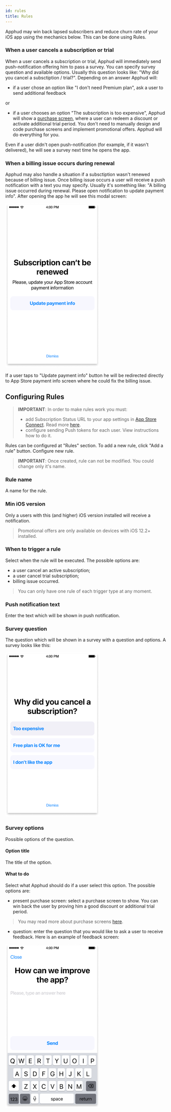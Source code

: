 ```yaml
---
id: rules
title: Rules
---
```

Apphud may win back lapsed subscribers and reduce churn rate of your iOS app using the mechanics below. This can be done using Rules.

### When a user cancels a subscription or trial

When a user cancels a subscription or trial, Apphud will immediately send push-notification offering him to pass a survey. You can specify survey question and available options. Usually this question looks like: "Why did you cancel a subsctiption / trial?". Depending on an answer Apphud will:

* if a user chose an option like "I don't need Premium plan", ask a user to send additional feedback

or

* if a user chooses an option "The subscription is too expensive", Apphud will show a [purchase screen](purchase-screens.md), where a user can redeem a discount or activate additional trial period. You don't need to manually design and code purchase screens and implement promotional offers. Apphud will do everything for you.

Even if a user didn't open push-notification (for example, if it wasn't delivered), he will see a survey next time he opens the app.

### When a billing issue occurs during renewal

Apphud may also handle a situation if a subsctiption wasn't renewed because of billing issue. Once billing issue occurs a user will receive a push notification with a text you may specify. Usually it's something like: "A billing issue occurred during renewal. Please open notification to update payment info". After opening the app he will see this modal screen:

<img src="assets/ios-billing-issue-screen.png" alt="ios-billing-issue-screen" style="zoom:50%;" />

If a user taps to "Update payment info" button he will be redirected directly to App Store payment info screen where he could fix the billing issue.

## Configuring Rules

> **IMPORTANT**: In order to make rules work you must:
>
> * add Subscription Status URL to your app settings in <a href="https://appstoreconnect.apple.com/" target="_blank">App Store Connect</a>. Read more [here](creating-app.md#app-store-shared-secret).
> * configure sending Push tokens for each user. View instructions how to do it.

Rules can be configured at "Rules" section. To add a new rule, click "Add a rule" button. Configure new rule.

> **IMPORTANT**: Once created, rule can not be modified. You could change only it's name.

### Rule name

A name for the rule.

### Min iOS version

Only a users with this (and higher) iOS version installed will receive a notification.

> Promotional offers are only available on devices with iOS 12.2+ installed.

### When to trigger a rule

Select when the rule will be executed. The possible options are:

* a user cancel an active subscription;
* a user cancel trial subscription;
* billing issue occurred.

> You can only have one rule of each trigger type at any moment.

### Push notification text

Enter the text which will be shown in push notification.

### Survey question

The question which will be shown in a survey with a question and options. A survey looks like this:

<img src="assets/ios-survey.png" alt="ios-survey" style="zoom:50%;" />

### Survey options

Possible options of the question.

#### Option title

 The title of the option.

#### What to do

Select what Apphud should do if a user select this option. The possible options are:

* present purchase screen: select a purchase screen to show. You can win back the user by proving him a good discount or additional trial period.

> You may read more about purchase screens [here](purchase-screens.md).

* question: enter the question that you would like to ask a user to receive feedback. Here is an example of feedback screen:

<img src="assets/ios-send-feedback.png" alt="ios-send-feedback" style="zoom:50%;" />